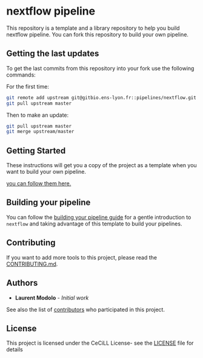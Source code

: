 # nextflow pipeline

This repository is a template and a library repository to help you build nextflow pipeline.
You can fork this repository to build your own pipeline.

## Getting the last updates

To get the last commits from this repository into your fork use the following commands:

For the first time:
```sh
git remote add upstream git@gitbio.ens-lyon.fr::pipelines/nextflow.git
git pull upstream master
```

Then to make an update:
```sh
git pull upstream master
git merge upstream/master
```

## Getting Started

These instructions will get you a copy of the project as a template when you want to build your own pipeline.

[you can follow them here.](doc/getting_started.md)

## Building your pipeline

You can follow the [building your pipeline guide](./doc/building_your_pipeline.md) for a gentle introduction to `nextflow` and taking advantage of this template to build your pipelines.

## Contributing

If you want to add more tools to this project, please read the [CONTRIBUTING.md](CONTRIBUTING.md).

## Authors

* **Laurent Modolo** - *Initial work*

See also the list of [contributors](https://gitbio.ens-lyon.fr/pipelines/nextflow/graphs/master) who participated in this project.

## License

This project is licensed under the CeCiLL License- see the [LICENSE](LICENSE) file for details
